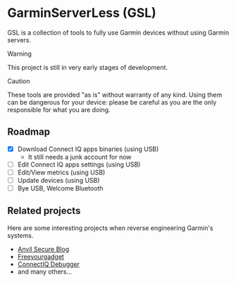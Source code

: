 # GarminServerLess (GSL)

GSL is a collection of tools to fully use Garmin devices without using Garmin servers.

> [!WARNING]
> This project is still in very early stages of development.

> [!CAUTION]
> These tools are provided "as is" without warranty of any kind. Using them can be dangerous for your device: please be careful as you are the only responsible for what you are doing.

## Roadmap

- [x] Download Connect IQ apps binaries (using USB)
    - It still needs a junk account for now
- [ ] Edit Connect IQ apps settings (using USB)
- [ ] Edit/View metrics (using USB)
- [ ] Update devices (using USB)
- [ ] Bye USB, Welcome Bluetooth

## Related projects

Here are some interesting projects when reverse engineering Garmin's systems.

- [Anvil Secure Blog](https://www.anvilsecure.com/blog/compromising-garmins-sport-watches-a-deep-dive-into-garminos-and-its-monkeyc-virtual-machine.html)
- [Freeyourgadget](https://codeberg.org/Freeyourgadget/Gadgetbridge/issues/959)
- [ConnectIQ Debugger](https://github.com/pzl/ciqdb)
- and many others...
